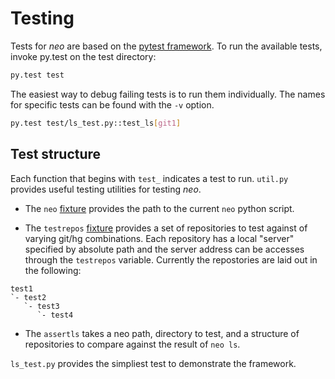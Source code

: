 # Testing

Tests for *neo* are based on the [pytest framework](http://pytest.org/latest/).
To run the available tests, invoke py.test on the test directory:

``` bash
py.test test
```

The easiest way to debug failing tests is to run them individually. The names for specific
tests can be found with the `-v` option.

``` bash
py.test test/ls_test.py::test_ls[git1]
```

## Test structure

Each function that begins with `test_` indicates a test to run. `util.py` provides useful
testing utilities for testing *neo*.

- The `neo` [fixture](http://pytest.org/latest/fixture.html#fixture) provides the path to
  the current `neo` python script.

- The `testrepos` [fixture](http://pytest.org/latest/fixture.html#fixture) provides a set
  of repositories to test against of varying git/hg combinations. Each repository has a local
  "server" specified by absolute path and the server address can be accesses through the 
  `testrepos` variable. Currently the repostories are laid out in the following:

```
test1
`- test2
   `- test3
      `- test4
```

- The `assertls` takes a neo path, directory to test, and a structure of repositories to compare
  against the result of `neo ls`.

`ls_test.py` provides the simpliest test to demonstrate the framework.
